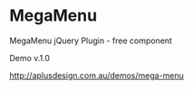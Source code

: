 MegaMenu
========

MegaMenu jQuery Plugin - free component

Demo v.1.0

http://aplusdesign.com.au/demos/mega-menu